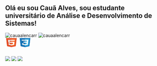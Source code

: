 ## Olá eu sou Cauã Alves, sou estudante universitário de Análise e Desenvolvimento de Sistemas!


<div>
  <img height:"180em" src="https://github-readme-stats.vercel.app/api?username=cauaalencarr&show_icons=true&theme=transparent" alt="cauaalencarr" /> 
  <img height:"180em" src="https://github-readme-stats.vercel.app/api/top-langs/?username=cauaalencarr&layout=compact&theme=transparent" alt="cauaalencarr" />
</div>

<div>
  <img align="center" alt="Rafa-HTML" height="30" width="40" src="https://raw.githubusercontent.com/devicons/devicon/master/icons/html5/html5-original.svg">
  <img align="center" alt="Rafa-CSS" height="30" width="40" src="https://raw.githubusercontent.com/devicons/devicon/master/icons/css3/css3-original.svg">
</div>

##

<div>
  <a href="https://instagram.com/cauaalencarr_" target="_blank"><img src="https://img.shields.io/badge/-Instagram-%23E4405F?style=for-the-badge&logo=instagram&logoColor=white" target="_blank"></a>
  <a href="https://www.linkedin.com/in/cauaalencar/" target="_blank"><img src="https://img.shields.io/badge/-LinkedIn-%230077B5?style=for-the-badge&logo=linkedin&logoColor=white" target="_blank"></a> 
  <a href = "mailto:cauaalvesofc@gmail.com"><img src="https://img.shields.io/badge/-Gmail-%23333?style=for-the-badge&logo=gmail&logoColor=white" target="_blank"></a>
  
  
</div>
